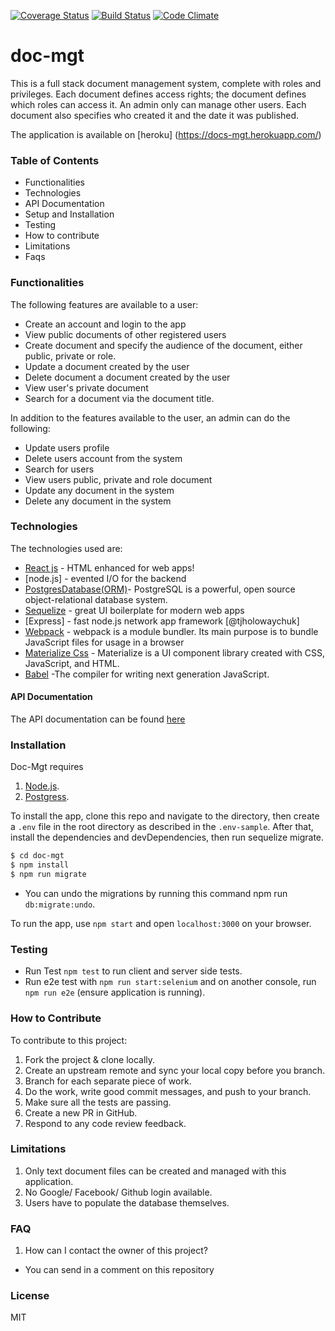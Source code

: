 [![Coverage Status](https://coveralls.io/repos/github/andela-ookwuolisa/doc-mgt/badge.svg?branch=develop)](https://coveralls.io/github/andela-ookwuolisa/doc-mgt?branch=develop)
[![Build Status](https://travis-ci.org/andela-ookwuolisa/doc-mgt.svg?branch=develop)](https://travis-ci.org/andela-ookwuolisa/doc-mgt)
[![Code Climate](https://codeclimate.com/github/andela-ookwuolisa/doc-mgt/badges/gpa.svg)](https://codeclimate.com/github/andela-ookwuolisa/doc-mgt)
# doc-mgt

This is a full stack document management system, complete with roles and privileges. Each document defines access rights; the document defines which roles can access it. An admin only can manage other users. Each document also specifies who created it and the date it was published.

The application is available on [heroku] (https://docs-mgt.herokuapp.com/)

### Table of Contents

  - Functionalities
  - Technologies
  - API Documentation
  - Setup and Installation
  - Testing
  - How to contribute
  - Limitations
  - Faqs
  
### Functionalities

The following features are available to a user:
- Create an account and login to the app
- View public documents of other registered users
- Create document and specify the audience of the document, either public, private or role.
- Update a document created by the user
- Delete document a document created by the user
- View user's private document
- Search for a document via the document title.

In addition to the features available to the user, an admin can do the following:
- Update users profile
- Delete users account from the system
- Search for users
- View users public, private and role document
- Update any document in the system
- Delete any document in the system


### Technologies 
The technologies used are:

* [React js](https://facebook.github.io/react/) - HTML enhanced for web apps!
* [node.js] - evented I/O for the backend
* [PostgresDatabase(ORM)](https://www.postgresql.org/)- PostgreSQL is a powerful, open source object-relational database system. 
* [Sequelize](http://docs.sequelizejs.com/) - great UI boilerplate for modern web apps
* [Express] - fast node.js network app framework [@tjholowaychuk]
* [Webpack](https://webpack.js.org/) - webpack is a module bundler. Its main purpose is to bundle JavaScript files for usage in a browser
* [Materialize Css](http://breakdance.io) - Materialize is a UI component library created with CSS, JavaScript, and HTML.
* [Babel](https://babeljs.io/) -The compiler for writing next generation JavaScript.

 
#### API Documentation
The API documentation can be found [here](http://docs-mgt.herokuapp.com/docs/)

### Installation
Doc-Mgt requires 

1. [Node.js](https://nodejs.org/).
2. [Postgress](https://www.postgresql.org/download/).

To install the app, clone this repo and navigate to the directory, then create a `.env` file  in the root directory as described in the `.env-sample`. After that, install the dependencies and devDependencies, then run sequelize migrate.

```sh
$ cd doc-mgt
$ npm install
$ npm run migrate
```
- You can undo the migrations by running this command npm run `db:migrate:undo`.

To run the app, use `npm start` and open `localhost:3000` on your browser.

### Testing 
- Run Test `npm test` to run client and server side tests.
- Run e2e test with `npm run start:selenium` and on another console, run `npm run e2e` (ensure application is running).


### How to Contribute
To contribute to this project:
1. Fork the project & clone locally.
2. Create an upstream remote and sync your local copy before you branch.
3. Branch for each separate piece of work.
4. Do the work, write good commit messages, and push to your branch.
5. Make sure all the tests are passing.
5. Create a new PR in GitHub.
6. Respond to any code review feedback.

### Limitations
1. Only text document files can be created and managed with this application.
2. No Google/ Facebook/ Github login available.
3. Users have to populate the database themselves.

### FAQ
1. How can I contact the owner of this project?
- You can send in a comment on this repository


### License 
MIT